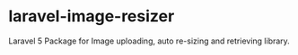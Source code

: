 # laravel-image-resizer
Laravel 5 Package for Image uploading, auto re-sizing and retrieving library.
